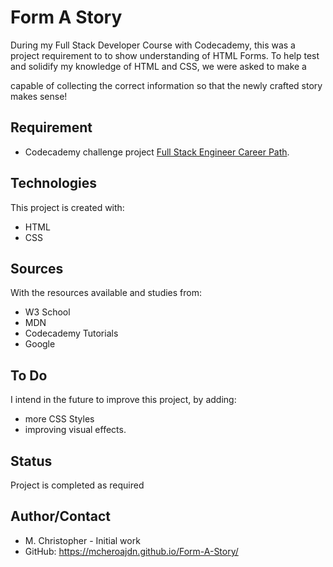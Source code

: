 # Form A Story
During my Full Stack Developer Course with Codecademy, this was a project requirement to to show understanding of HTML Forms.
To help test and solidify my knowledge of HTML and CSS, we were asked to  make a <form> capable of collecting the correct information so that the newly crafted story makes sense!

## Requirement
*  Codecademy challenge project [Full Stack Engineer Career Path](https://www.codecademy.com/paths/full-stack-engineer-career-path/tracks/fscp-building-interactive-websites-with-javascript/modules/fecp-html-forms/projects/form-a-story).

## Technologies
This project is created with:
* HTML
* CSS

## Sources
With the resources available and studies from:
* W3 School
* MDN
* Codecademy Tutorials
* Google



## To Do
I intend in the future to improve this project, by adding:
* more CSS Styles 
* improving visual effects.

## Status
Project is completed as required

## Author/Contact
* M. Christopher - Initial work
* GitHub: https://mcheroajdn.github.io/Form-A-Story/